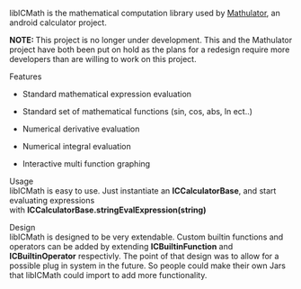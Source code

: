 <p>libICMath is the mathematical computation&nbsp;library used by <a href="https://github.com/EanLombardo/Mathulator">Mathulator</a>, an android calculator project.</p>

<p><strong>NOTE:&nbsp;</strong>This project is no longer under development. This and the Mathulator project have both been put on hold as the plans for a redesign require more developers than are willing to work on this project.</p>

<p>Features</p>

<ul>
	<li>
	<p>Standard mathematical expression evaluation</p>
	</li>
	<li>
	<p>Standard set of mathematical functions (sin, cos, abs, ln ect..)</p>
	</li>
	<li>
	<p>Numerical derivative evaluation</p>
	</li>
	<li>
	<p>Numerical integral evaluation</p>
	</li>
	<li>
	<p>Interactive multi function graphing</p>
	</li>
</ul>

<p>Usage<br />
libICMath is easy to use. Just instantiate an&nbsp;<strong>ICCalculatorBase</strong>, and start evaluating expressions with&nbsp;<strong>ICCalculatorBase.stringEvalExpression(string)</strong></p>

<p>Design<br />
libICMath is designed to be very extendable. Custom builtin functions and operators can be added by extending <strong>ICBuiltinFunction</strong> and <strong>ICBuiltinOperator</strong> respectivly. The point of that design was to allow for a possible plug in system in the future. So people could make their own Jars that libICMath could import to add more functionality.</p>
